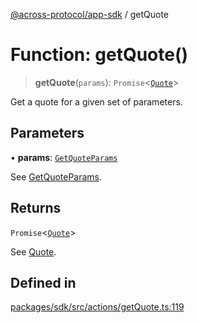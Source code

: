 [@across-protocol/app-sdk](../README.md) / getQuote

# Function: getQuote()

> **getQuote**(`params`): `Promise`\<[`Quote`](../type-aliases/Quote.md)\>

Get a quote for a given set of parameters.

## Parameters

• **params**: [`GetQuoteParams`](../type-aliases/GetQuoteParams.md)

See [GetQuoteParams](../type-aliases/GetQuoteParams.md).

## Returns

`Promise`\<[`Quote`](../type-aliases/Quote.md)\>

See [Quote](../type-aliases/Quote.md).

## Defined in

[packages/sdk/src/actions/getQuote.ts:119](https://github.com/across-protocol/toolkit/blob/fa61c35c7597804e093096de254dbc326f096003/packages/sdk/src/actions/getQuote.ts#L119)
